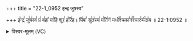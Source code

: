 +++
title = "22-1_0952 इन्द्र जुषस्व"

+++
इ꣡न्द्र꣢ जु꣣ष꣢स्व꣣ प्र꣢ व꣣हा꣡ या꣢हि शूर꣣ ह꣡रि꣢ह। पि꣡बा꣢ सु꣣त꣡स्य꣢ म꣣ति꣡र्न मधो꣢꣯श्चका꣣न꣢꣫श्चारु꣣र्म꣡दा꣢य ॥ 22-1:0952 ॥

<details><summary>विस्वर-मूलम् (VC)</summary>

इन्द्र जुषस्व प्र वहा याहि शूर हरिह । पिबा सुतस्य मतिर्न मधोश्चकानश्चारुर्मदाय ॥९५२॥
</details>